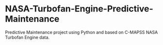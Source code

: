 # NASA-Turbofan-Engine-Predictive-Maintenance
Predictive Maintenance project using Python and based on C-MAPSS NASA Turbofan Engine data.
